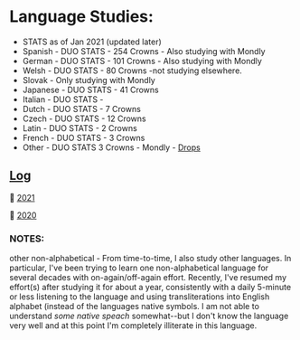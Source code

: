 # Language Studies:
* STATS as of Jan 2021 (updated later) 
* Spanish -  DUO STATS - 254 Crowns - Also studying with Mondly 
* German - DUO STATS - 101 Crowns  - Also studying with Mondly 
* Welsh - DUO STATS - 80 Crowns -not studying elsewhere. 
* Slovak  - Only studying with Mondly 
* Japanese - DUO STATS - 41 Crowns 
* Italian - DUO STATS -
* Dutch - DUO STATS - 7 Crowns 
* Czech - DUO STATS - 12 Crowns 
* Latin - DUO STATS - 2 Crowns 
* French - DUO STATS - 3 Crowns 
* Other - DUO STATS 3 Crowns - Mondly - [Drops](https://github.com/EO4wellness/T-I-L/blob/main/polyglot/la-otra/images/2021-01-14-progress.png) 

## [Log](https://github.com/EO4wellness/T-I-L/tree/main/polyglot/la-otra/logs)

:large_blue_circle: [2021](https://github.com/EO4wellness/T-I-L/blob/main/polyglot/la-otra/logs/2021-log.md)

:large_blue_circle: [2020](https://github.com/EO4wellness/T-I-L/blob/main/polyglot/la-otra/logs/2020-log.md)




### NOTES:


other non-alphabetical - From time-to-time, I also study other languages. In particular, I've been trying to learn one non-alphabetical language for several decades with on-again/off-again effort.  Recently, I've resumed my effort(s) after studying it for about a year, consistently with a daily 5-minute or less listening to the language and using transliterations into English alphabet (instead of the languages native symbols. I am not able to understand *some native speach* somewhat--but I don't know the language very well and at this point I'm completely illiterate in this language. 

